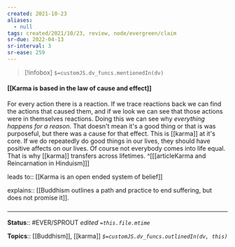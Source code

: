 ```yaml
---
created: 2021-10-23
aliases:
  - null
tags: created/2021/10/23, review, node/evergreen/claim
sr-due: 2022-04-13
sr-interval: 3
sr-ease: 259
---
```

> [!infobox]
`$=customJS.dv_funcs.mentionedIn(dv)`

#### [[Karma is based in the law of cause and effect]] 

For every action there is a reaction.
If we trace reactions back we can find the actions that caused them, and if we look we can see that those actions were in themselves reactions.
Doing this we can see why *everything happens for a reason*.
That doesn't mean it's a good thing or that is was purposeful, but there was a cause for that effect.
This is [[karma]] at it's core.
If we do repeatedly do good things in our lives, they should have positive affects on our lives.
Of course not everybody comes into life equal. 
That is why [[karma]] transfers across lifetimes.
^[[[articleKarma and Reincarnation in Hinduism]]]

leads to:: [[Karma is an open ended system of belief]]

explains:: [[Buddhism outlines a path and practice to end suffering, but does not promise it]].

### <hr class="footnote"/>

**Status**:: #EVER/SPROUT 
*edited `=this.file.mtime`*

**Topics**:: [[Buddhism]], [[karma]]
*`$=customJS.dv_funcs.outlinedIn(dv, this)`*
